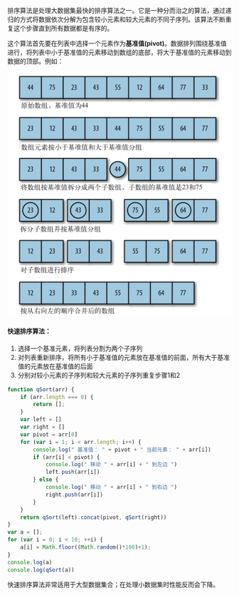 排序算法是处理大数据集最快的排序算法之一。它是一种分而治之的算法，通过递归的方式将数据依次分解为包含较小元素和较大元素的不同子序列。该算法不断重复这个步骤直到所有数据都是有序的。

这个算法首先要在列表中选择一个元素作为**基准值(pivot)**。数据排列围绕基准值进行，将列表中小于基准值的元素移动到数组的底部，将大于基准值的元素移动到数据的顶部。例如：

![](../../images/paixu3.png)

#### 快速排序算法：

1. 选择一个基准元素，将列表分割为两个子序列
2. 对列表重新排序，将所有小于基准值的元素放在基准值的前面，所有大于基准值的元素放在基准值的后面
3. 分别对较小元素的子序列和较大元素的子序列重复步骤1和2

```javascript
function qSort(arr) {
    if (arr.length === 0) {
        return [];
    }
    var left = []
    var right = []
    var pivot = arr[0]
    for (var i = 1; i < arr.length; i++) {
        console.log(" 基准值： " + pivot + " 当前元素： " + arr[i])
        if (arr[i] < pivot) {
            console.log(" 移动 " + arr[i] + " 到左边 ")
            left.push(arr[i])
        } else {
            console.log(" 移动 " + arr[i] + " 到右边 ")
            right.push(arr[i])
        }
    }
    return qSort(left).concat(pivot, qSort(right))
}
var a = [];
for (var i = 0; i < 10; ++i) {
	a[i] = Math.floor((Math.random()*100)+1);
}
console.log(a)
console.log(qSort(a))
```

快速排序算法非常适用于大型数据集合；在处理小数据集时性能反而会下降。